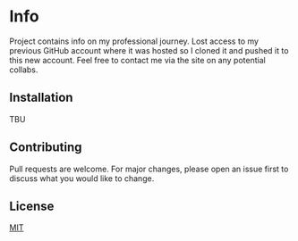 # Info
Project contains info on my professional journey. Lost access to my previous GitHub account where it was hosted so I cloned it and pushed it to this new account. Feel free to contact me via the site on any potential collabs. 


## Installation
TBU

## Contributing
Pull requests are welcome. For major changes, please open an issue first
to discuss what you would like to change.

## License
[MIT](https://choosealicense.com/licenses/mit/)